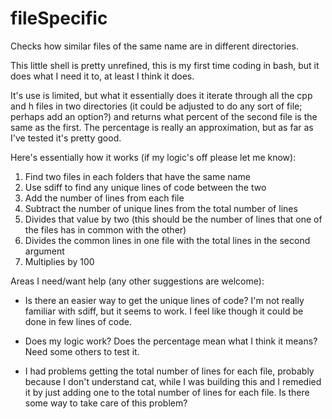 # fileSpecific
Checks how similar files of the same name are in different directories.

This little shell is pretty unrefined, this is my first time coding in bash, but it does what I need it to, at least I think it does. 

It's use is limited, but what it essentially does it iterate through all the cpp and h files in two directories (it could be adjusted to do any sort of file; perhaps add an option?) and returns what percent of the second file is the same as the first. The percentage is really an approximation, but as far as I've tested it's pretty good.

Here's essentially how it works (if my logic's off please let me know):
  1) Find two files in each folders that have the same name
  2) Use sdiff to find any unique lines of code between the two
  3) Add the number of lines from each file
  4) Subtract the number of unique lines from the total number of lines
  5) Divides that value by two (this should be the number of lines that one of the files has in common with the other)
  6) Divides the common lines in one file with the total lines in the second argument
  7) Multiplies by 100

Areas I need/want help (any other suggestions are welcome):

  - Is there an easier way to get the unique lines of code? I'm not really familiar with sdiff, but it seems to work. I feel like though it could be done in few lines of code.
  
  - Does my logic work? Does the percentage mean what I think it means? Need some others to test it.
  
  - I had problems getting the total number of lines for each file, probably because I don't understand cat, while I was building this and I remedied it by just adding one to the total number of lines for each file. Is there some way to take care of this problem?
